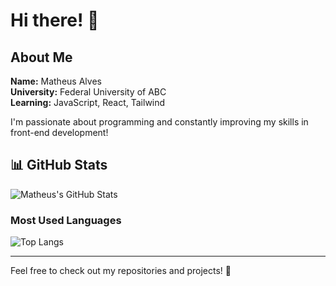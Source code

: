 # Hi there! 👋

## About Me

**Name:** Matheus Alves  
**University:** Federal University of ABC  
**Learning:** JavaScript, React, Tailwind  

I'm passionate about programming and constantly improving my skills in front-end development!

## 📊 GitHub Stats

![Matheus's GitHub Stats](https://github-readme-stats.vercel.app/api?username=Matheus2Alves&show_icons=true&theme=radical)

### Most Used Languages

![Top Langs](https://github-readme-stats.vercel.app/api/top-langs/?username=Matheus2Alves&layout=compact&theme=radical)

---

Feel free to check out my repositories and projects! 🚀
